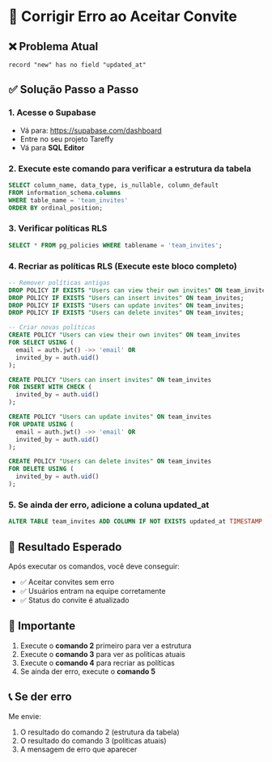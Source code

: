 # 🔧 Corrigir Erro ao Aceitar Convite

## ❌ **Problema Atual**
```
record "new" has no field "updated_at"
```

## ✅ **Solução Passo a Passo**

### 1. **Acesse o Supabase**
- Vá para: https://supabase.com/dashboard
- Entre no seu projeto Tareffy
- Vá para **SQL Editor**

### 2. **Execute este comando para verificar a estrutura da tabela**
```sql
SELECT column_name, data_type, is_nullable, column_default
FROM information_schema.columns 
WHERE table_name = 'team_invites' 
ORDER BY ordinal_position;
```

### 3. **Verificar políticas RLS**
```sql
SELECT * FROM pg_policies WHERE tablename = 'team_invites';
```

### 4. **Recriar as políticas RLS (Execute este bloco completo)**
```sql
-- Remover políticas antigas
DROP POLICY IF EXISTS "Users can view their own invites" ON team_invites;
DROP POLICY IF EXISTS "Users can insert invites" ON team_invites;
DROP POLICY IF EXISTS "Users can update invites" ON team_invites;
DROP POLICY IF EXISTS "Users can delete invites" ON team_invites;

-- Criar novas políticas
CREATE POLICY "Users can view their own invites" ON team_invites
FOR SELECT USING (
  email = auth.jwt() ->> 'email' OR
  invited_by = auth.uid()
);

CREATE POLICY "Users can insert invites" ON team_invites
FOR INSERT WITH CHECK (
  invited_by = auth.uid()
);

CREATE POLICY "Users can update invites" ON team_invites
FOR UPDATE USING (
  email = auth.jwt() ->> 'email' OR
  invited_by = auth.uid()
);

CREATE POLICY "Users can delete invites" ON team_invites
FOR DELETE USING (
  invited_by = auth.uid()
);
```

### 5. **Se ainda der erro, adicione a coluna updated_at**
```sql
ALTER TABLE team_invites ADD COLUMN IF NOT EXISTS updated_at TIMESTAMP WITH TIME ZONE DEFAULT NOW();
```

## 🎯 **Resultado Esperado**
Após executar os comandos, você deve conseguir:
- ✅ Aceitar convites sem erro
- ✅ Usuários entram na equipe corretamente
- ✅ Status do convite é atualizado

## 🚨 **Importante**
1. Execute o **comando 2** primeiro para ver a estrutura
2. Execute o **comando 3** para ver as políticas atuais
3. Execute o **comando 4** para recriar as políticas
4. Se ainda der erro, execute o **comando 5**

## 📞 **Se der erro**
Me envie:
1. O resultado do comando 2 (estrutura da tabela)
2. O resultado do comando 3 (políticas atuais)
3. A mensagem de erro que aparecer

